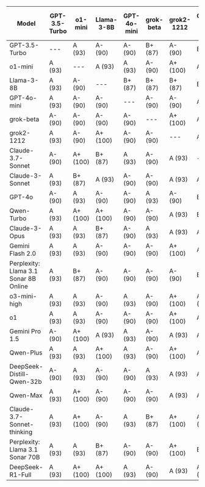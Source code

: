 | Model | GPT-3.5-Turbo | o1-mini | Llama-3-8B | GPT-4o-mini | grok-beta | grok2-1212 | Claude-3.7-Sonnet | Claude-3-Sonnet | GPT-4o | Qwen-Turbo | Claude-3-Opus | Gemini Flash 2.0 | Perplexity: Llama 3.1 Sonar 8B Online | o3-mini-high | o1 | Gemini Pro 1.5 | Qwen-Plus | DeepSeek-Distill-Qwen-32b | Qwen-Max | Claude-3.7-Sonnet-thinking | Perplexity: Llama 3.1 Sonar 70B | DeepSeek-R1-Full | Median Grade | Percentage |
|------|---|---|---|---|---|---|---|---|---|---|---|---|---|---|---|---|---|---|---|---|---|---|-------------|-----------|
| GPT-3.5-Turbo | --- | A (93) | A- (90) | A- (90) | B+ (87) | A- (90) | B+ (87) | A (93) | A- (90) | A (93) | A (93) | B+ (87) | A- (90) | A (93) | A (93) | B+ (87) | A- (90) | A- (90) | A- (90) | B+ (87) | A (93) | B+ (87) | A- | 90 |
| o1-mini | A (93) | --- | A (93) | A (93) | A- (90) | A+ (100) | A (93) | A (93) | A+ (100) | A (93) | A (93) | A (93) | A- (90) | A (93) | A+ (100) | A- (90) | A (93) | A (93) | A (93) | A (93) | A+ (100) | A (93) | A | 93 |
| Llama-3-8B | A (93) | A- (90) | --- | B+ (87) | B+ (87) | B+ (87) | B- (80) | A (93) | B+ (87) | B+ (87) | A (93) | A- (90) | B+ (87) | B- (80) | B (83) | C+ (77) | A- (90) | A- (90) | B- (80) | B- (80) | A- (90) | B- (80) | B+ | 87 |
| GPT-4o-mini | A (93) | A- (90) | A- (90) | --- | A- (90) | A- (90) | A- (90) | A+ (100) | A (93) | A (93) | A (93) | A- (90) | A- (90) | A (93) | A+ (100) | B+ (87) | A- (90) | A+ (100) | A- (90) | A- (90) | A- (90) | A (93) | A- | 90 |
| grok-beta | A- (90) | A- (90) | A- (90) | A- (90) | --- | A+ (100) | A (93) | A (93) | A (93) | A (93) | A (93) | A (93) | B+ (87) | A (93) | A (93) | A- (90) | A- (90) | A- (90) | C (73) | A- (90) | A (93) | A (93) | A | 93 |
| grok2-1212 | A (93) | A- (90) | A+ (100) | A- (90) | A- (90) | --- | A- (90) | A (93) | A (93) | A (93) | A (93) | A (93) | A+ (100) | A (93) | A (93) | B+ (87) | A+ (100) | A+ (100) | A- (90) | A- (90) | A+ (100) | A- (90) | A | 93 |
| Claude-3.7-Sonnet | A- (90) | A+ (100) | B+ (87) | A (93) | A- (90) | A (93) | --- | A (93) | A (93) | A (93) | A (93) | A- (90) | A- (90) | A (93) | A (93) | A- (90) | A+ (100) | A (93) | A- (90) | A+ (100) | A+ (100) | A+ (100) | A | 93 |
| Claude-3-Sonnet | A (93) | B+ (87) | A (93) | A- (90) | A- (90) | A (93) | A- (90) | --- | A- (90) | A (93) | A (93) | B+ (87) | A (93) | B- (80) | A- (90) | B+ (87) | A (93) | A (93) | B+ (87) | A- (90) | A+ (100) | B- (80) | A- | 90 |
| GPT-4o | A- (90) | A (93) | A- (90) | A- (90) | A (93) | A- (90) | B+ (87) | A (93) | --- | A (93) | A+ (100) | A- (90) | A- (90) | A (93) | A (93) | A- (90) | A (93) | A- (90) | A- (90) | A- (90) | A (93) | A- (90) | A- | 90 |
| Qwen-Turbo | A (93) | A+ (100) | A+ (100) | A- (90) | A- (90) | A (93) | B+ (87) | A+ (100) | A (93) | --- | A (93) | A- (90) | A (93) | A (93) | A (93) | B+ (87) | A (93) | B+ (87) | B+ (87) | A- (90) | A (93) | B+ (87) | A | 93 |
| Claude-3-Opus | A (93) | A (93) | B+ (87) | A- (90) | A (93) | A (93) | A- (90) | A (93) | B+ (87) | A- (90) | --- | A (93) | B+ (87) | A (93) | A (93) | B+ (87) | A (93) | A (93) | A- (90) | A- (90) | A (93) | A- (90) | A | 93 |
| Gemini Flash 2.0 | A (93) | A (93) | A- (90) | A- (90) | A- (90) | A+ (100) | A (93) | A (93) | A- (90) | A (93) | A+ (100) | --- | A (93) | A (93) | A (93) | A (93) | A (93) | A+ (100) | A- (90) | A (93) | A+ (100) | A- (90) | A | 93 |
| Perplexity: Llama 3.1 Sonar 8B Online | A (93) | B+ (87) | A- (90) | A- (90) | A- (90) | A- (90) | B+ (87) | A (93) | A- (90) | A (93) | A (93) | B+ (87) | --- | A- (90) | A- (90) | B+ (87) | A- (90) | B+ (87) | B+ (87) | B+ (87) | A+ (100) | B- (80) | A- | 90 |
| o3-mini-high | A (93) | A (93) | A- (90) | A (93) | A- (90) | A+ (100) | A+ (100) | A+ (100) | A+ (100) | A (93) | A+ (100) | A (93) | A (93) | --- | A+ (100) | A (93) | A (93) | A+ (100) | A+ (100) | A+ (100) | A+ (100) | A (93) | A | 93 |
| o1 | A (93) | A (93) | A- (90) | A- (90) | A- (90) | A+ (100) | A (93) | A (93) | A (93) | A (93) | A (93) | A (93) | B+ (87) | A+ (100) | --- | A (93) | A (93) | A+ (100) | A (93) | A (93) | A+ (100) | A+ (100) | A | 93 |
| Gemini Pro 1.5 | A- (90) | A+ (100) | A (93) | A (93) | A- (90) | A (93) | A (93) | A (93) | A (93) | A- (90) | A (93) | A (93) | B+ (87) | A (93) | A (93) | --- | A+ (100) | A (93) | A (93) | A+ (100) | A (93) | A- (90) | A | 93 |
| Qwen-Plus | A (93) | A (93) | A+ (100) | A (93) | A- (90) | A+ (100) | A- (90) | A (93) | A (93) | A (93) | A (93) | A (93) | B+ (87) | A (93) | A (93) | A- (90) | --- | A- (90) | A (93) | A (93) | A (93) | A- (90) | A | 93 |
| DeepSeek-Distill-Qwen-32b | A- (90) | A (93) | A- (90) | A- (90) | A (93) | A (93) | A- (90) | A (93) | A (93) | A- (90) | A (93) | A (93) | A- (90) | A (93) | A (93) | A- (90) | A (93) | --- | A- (90) | A (93) | A (93) | A+ (100) | A | 93 |
| Qwen-Max | A (93) | A+ (100) | A- (90) | A- (90) | A- (90) | A (93) | A (93) | A (93) | A (93) | A (93) | A+ (100) | A (93) | A (93) | A (93) | A+ (100) | A (93) | A+ (100) | A+ (100) | --- | A+ (100) | A+ (100) | A- (90) | A | 93 |
| Claude-3.7-Sonnet-thinking | A (93) | A+ (100) | A- (90) | A (93) | B+ (87) | A+ (100) | A+ (100) | A+ (100) | A (93) | A (93) | A+ (100) | A (93) | B+ (87) | A+ (100) | A (93) | A (93) | A+ (100) | A+ (100) | A (93) | --- | A+ (100) | A (93) | A | 93 |
| Perplexity: Llama 3.1 Sonar 70B | A (93) | A (93) | B+ (87) | A- (90) | A- (90) | A+ (100) | B+ (87) | A (93) | A (93) | A- (90) | A (93) | A (93) | A- (90) | A- (90) | A (93) | B+ (87) | A (93) | A (93) | A- (90) | B+ (87) | --- | B (83) | A- | 90 |
| DeepSeek-R1-Full | A (93) | A+ (100) | A+ (100) | A (93) | A- (90) | A (93) | A+ (100) | A+ (100) | A+ (100) | A (93) | A (93) | A (93) | B (83) | A (93) | A (93) | A- (90) | A+ (100) | A (93) | A (93) | A (93) | A+ (100) | --- | A | 93 |